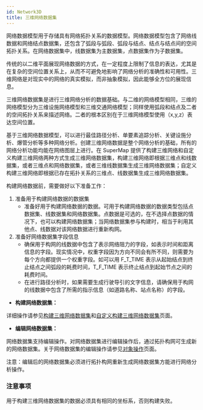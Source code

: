 ```yaml
---
id: Network3D
title: 三维网络数据集  
---  
```

网络数据模型用于存储具有网络拓扑关系的数据模型。网络数据模型包含了网络线数据和网络结点数据集，还包含了弧段与弧段、弧段与结点、结点与结点间的空间拓扑关系。在网络数据集中，线数据集为主数据集，点数据集作为子数据集。

传统的以二维平面展现网络数据的方式，在一定程度上限制了信息的表达，尤其是在复杂的空间位置关系上，从而不可避免地影响了网络分析的准确性和可用性。三维网络是对现实中的网络的真实模拟，而非抽象模拟，因此能够全方位的展现信息。

三维网络数据集是进行三维网络分析的数据基础。与二维的网络模型相同，三维的网络模型分为三维设施网络模型和三维交通网络模型；同样使用弧段和结点及二者的空间拓扑关系来描述网络。二者的根本区别在于三维网络模型使用（x,y,z）表达空间位置。

基于三维网络数据模型，可以进行最佳路径分析、单要素追踪分析、关键设施分析、爆管分析等多种网络分析。创建三维网络数据是整个网络分析的基础，所有的网络分析功能均能在网络图层上进行。在
SuperMap
提供了构建三维网络和自定义构建三维网络两种方式生成三维网络数据集，构建三维网络即根据三维点和线数据集，或者三维点和网络数据集，或者三维线数据集生成三维网络数据集；自定义构建三维网络即根据已存在拓扑关系的三维点、线数据集生成三维网络数据集。

构建网络数据前，需要做好以下准备工作：

  1. 准备用于构建网络数据的数据集 
      * 准备好用于构建网络数据的数据。可用于构建网络数据的数据类型包括点数据集、线数据集和网络数据集。点数据是可选的，在不选择点数据的情况下，也可以构建网络数据集；当网络数据集参与构建时，相当于利用其他点、线数据对该网络数据进行重新构网。
  2. 准备好网络数据集字段信息 
      * 确保用于构网的线数据中包含了表示网络阻力的字段，如表示时间和距离信息的字段。现实情况中，权重字段因为方向不同会有所不同，则需要为每个方向都提供一个权重字段。如可以用 F_T_TIME 表示从起始结点到终止结点之间弧段的耗费时间，T_F_TIME 表示终止结点到起始节点之间的耗费时间。
      * 在进行路径分析时，如果需要生成行驶导引的文字信息，请确保用于构网的线数据中包含了所需的指示信息（如道路名称、站点名称）的字段。
* **构建网络数据集：**

详细操作请参见[构建三维网络数据集](BuildNetwork3D)和[自定义构建三维网络数据集](AccurateBuildNetwork3D)页面。

* **编辑网络数据集：**

网络数据集支持编辑操作。对网络数据集进行编辑操作后，通过拓扑构网可生成新的网络数据集。关于网络数据集的编辑操作请参见[对象操作](../../DataProcessing/Objects/Objects)页面。

注意：编辑后的网络数据集必须进行拓扑构网重新生成网络数据集方能进行网络分析操作。

### 注意事项

用于构建三维网络数据集的数据必须具有相同的坐标系，否则构建失败。





